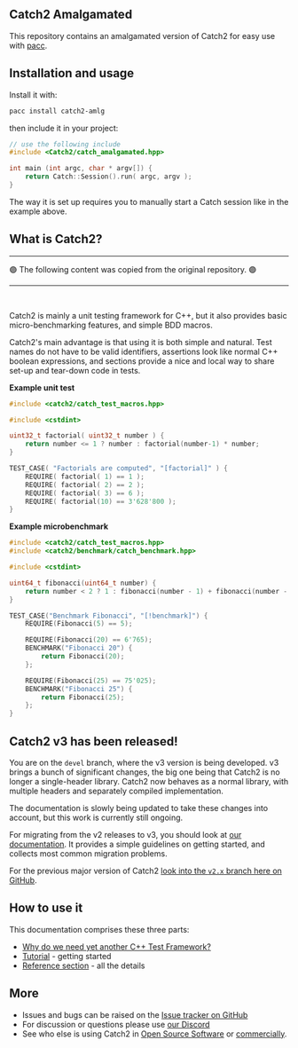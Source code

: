 <a id="top"></a>

## Catch2 Amalgamated

This repository contains an amalgamated version of Catch2 for easy use with [pacc](https://github.com/PoetaKodu/pacc).

## Installation and usage

Install it with:

```sh
pacc install catch2-amlg
```

then include it in your project:

```cpp
// use the following include
#include <Catch2/catch_amalgamated.hpp>

int main (int argc, char * argv[]) {
    return Catch::Session().run( argc, argv );
}
```

The way it is set up requires you to manually start a Catch session like in the example above.

## What is Catch2?

<hr/>
🟣 The following content was copied from the original repository. 🟣
<hr/>
<br/>

Catch2 is mainly a unit testing framework for C++, but it also
provides basic micro-benchmarking features, and simple BDD macros.

Catch2's main advantage is that using it is both simple and natural.
Test names do not have to be valid identifiers, assertions look like
normal C++ boolean expressions, and sections provide a nice and local way
to share set-up and tear-down code in tests.

**Example unit test**
```cpp
#include <catch2/catch_test_macros.hpp>

#include <cstdint>

uint32_t factorial( uint32_t number ) {
    return number <= 1 ? number : factorial(number-1) * number;
}

TEST_CASE( "Factorials are computed", "[factorial]" ) {
    REQUIRE( factorial( 1) == 1 );
    REQUIRE( factorial( 2) == 2 );
    REQUIRE( factorial( 3) == 6 );
    REQUIRE( factorial(10) == 3'628'800 );
}
```

**Example microbenchmark**
```cpp
#include <catch2/catch_test_macros.hpp>
#include <catch2/benchmark/catch_benchmark.hpp>

#include <cstdint>

uint64_t fibonacci(uint64_t number) {
    return number < 2 ? 1 : fibonacci(number - 1) + fibonacci(number - 2);
}

TEST_CASE("Benchmark Fibonacci", "[!benchmark]") {
    REQUIRE(Fibonacci(5) == 5);

    REQUIRE(Fibonacci(20) == 6'765);
    BENCHMARK("Fibonacci 20") {
        return Fibonacci(20);
    };

    REQUIRE(Fibonacci(25) == 75'025);
    BENCHMARK("Fibonacci 25") {
        return Fibonacci(25);
    };
}
```

## Catch2 v3 has been released!

You are on the `devel` branch, where the v3 version is being developed.
v3 brings a bunch of significant changes, the big one being that Catch2
is no longer a single-header library. Catch2 now behaves as a normal
library, with multiple headers and separately compiled implementation.

The documentation is slowly being updated to take these changes into
account, but this work is currently still ongoing.

For migrating from the v2 releases to v3, you should look at [our
documentation](docs/migrate-v2-to-v3.md#top). It provides a simple
guidelines on getting started, and collects most common migration
problems.

For the previous major version of Catch2 [look into the `v2.x` branch
here on GitHub](https://github.com/catchorg/Catch2/tree/v2.x).


## How to use it
This documentation comprises these three parts:

* [Why do we need yet another C++ Test Framework?](github.com/catchorg/Catch2/blob/devel/docs/why-catch.md#top)
* [Tutorial](github.com/catchorg/Catch2/blob/devel/docs/tutorial.md#top) - getting started
* [Reference section](github.com/catchorg/Catch2/blob/devel/docs/Readme.md#top) - all the details


## More
* Issues and bugs can be raised on the [Issue tracker on GitHub](https://github.com/catchorg/Catch2/issues)
* For discussion or questions please use [our Discord](https://discord.gg/4CWS9zD)
* See who else is using Catch2 in [Open Source Software](docs/opensource-users.md#top)
or [commercially](docs/commercial-users.md#top).